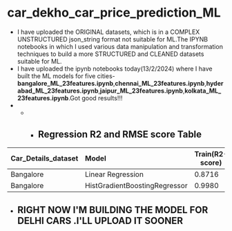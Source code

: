 # car_dekho_car_price_prediction_ML
- I have uploaded the ORIGINAL datasets, which is in a COMPLEX UNSTRUCTURED json_string format not suitable for ML.The IPYNB notebooks in which I used various data manipulation and transformation techniques to build a more STRUCTURED and CLEANED datasets suitable for ML.
- I have uploaded the ipynb notebooks today(13/2/2024) where I have built the ML models for five cities-**bangalore_ML_23features.ipynb**,**chennai_ML_23features.ipynb**,**hyderabad_ML_23features.ipynb**,**jaipur_ML_23features.ipynb**,**kolkata_ML_23features.ipynb**.Got good results!!!
- - - ## Regression R2 and RMSE score Table
|    Car_Details_dataset    |    Model                    |  Train(R2-score)   |  Train(RMSE)      | Test(R2-score)     |  Test(RMSE)       |
| :-------------------      | :--------------------       | -----------------  |-----------------: | -----------------  |-----------------: |
|Bangalore                 | Linear Regression           |      0.8716         |0.01943             | 0.8433              |0.02210              |
|Bangalore                    |HistGradientBoostingRegressor|0.9980               |0.0023           | 0.9299              |0.01477             |
- ## RIGHT NOW I'M BUILDING THE MODEL FOR DELHI CARS .I'LL UPLOAD IT SOONER
